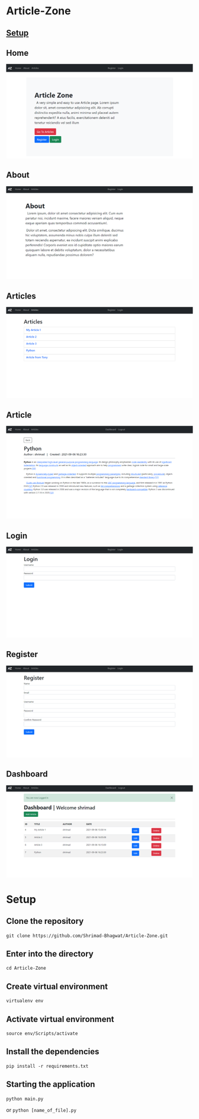 # Article-Zone

## [Setup](#setup-1)

## Home
![Article Zone Home](./img/Home.png)
## About
![Article Zone About](./img/About.png)
## Articles
![Article Zone Articles](./img/Articles.png)
## Article
![Article Zone Articles](./img/ArticlePython.png)


## Login
![Article Zone Login](./img/Login.png)
## Register
![Article Zone Register](./img/Register.png)
## Dashboard
![Article Zone Dashboard](./img/Dashboard.png)


# Setup

## Clone the repository
```
git clone https://github.com/Shrimad-Bhagwat/Article-Zone.git
```

## Enter into the directory
```
cd Article-Zone
```

## Create virtual environment 
```
virtualenv env
```

## Activate virtual environment 
```
source env/Scripts/activate
```

## Install the dependencies
```
pip install -r requirements.txt
```

## Starting the application
```
python main.py
```
or `python [name_of_file].py`